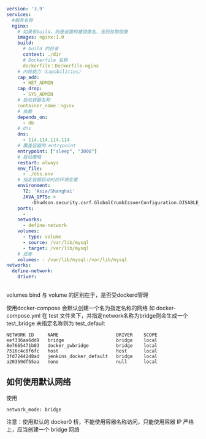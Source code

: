 ```yml
version: '3.9'
services:
  #服务名称
  nginx:
    # 如果有build，则是设置构建镜像名，无则拉取镜像
    images: nginx:1.0
    build:
      # build 的目录
      context: ./dir
      # Dockerfile 名称
      dockerfile：Dockerfile-nginx
    # 内核能力（capabilities）
    cap_add:
      - NET_ADMIN
    cap_drop:
      - SYS_ADMIN
    # 启动容器名称
    container_name：nginx
    # 依赖
    depends_on: 
      - db
    # dns
    dns:
      - 114.114.114.114
    # 覆盖容器的 entrypoint
    entrypoint: ["sleep", "3000"]
    # 启动策略
    restart: always
    env_file:
      - ./dbs.env
    # 指定容器启动时的环境变量
    environment:
      TZ: 'Asia/Shanghai'
      JAVA_OPTS: >
         -Dhudson.security.csrf.GlobalCrumbIssuerConfiguration.DISABLE_CSRF_PROTECTION=true
    ports:
      -
    networks:
      - define-network
    volumes: 
      - type: volume 
      - source: /var/lib/mysql 
      - target: /var/lib/mysql
    # 或者
    volumes: - /var/lib/mysql:/var/lib/mysql
networks:
  define-network:
    driver:
    
```

volumes
bind 与 volume 的区别在于，是否受dockerd管理

使用docker-compose 会默认创建一个名为指定名称的网络
如 docker-compose.yml 在  test 文件夹下，并指定network名称为bridge则会生成一个
test_bridge
未指定名称则为
test_default
```
NETWORK ID     NAME                     DRIVER    SCOPE
eef336aa6dd9   bridge                   bridge    local
8e7665471b03   docker_gwbridge          bridge    local
7516c4c8f6fc   host                     host      local
3fd72442d8ad   jenkins_docker_default   bridge    local
a20359df55aa   none                     null      local
```

## 如何使用默认网络


使用
```
network_mode: bridge
```

注意：使用默认的 docker0 桥，不能使用容器名称访问，只能使用容器  IP
严格上，应当创建一个 bridge 网络